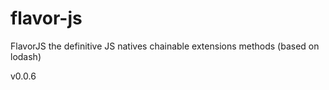 # flavor-js
FlavorJS the definitive JS natives chainable extensions methods (based on lodash)

v0.0.6